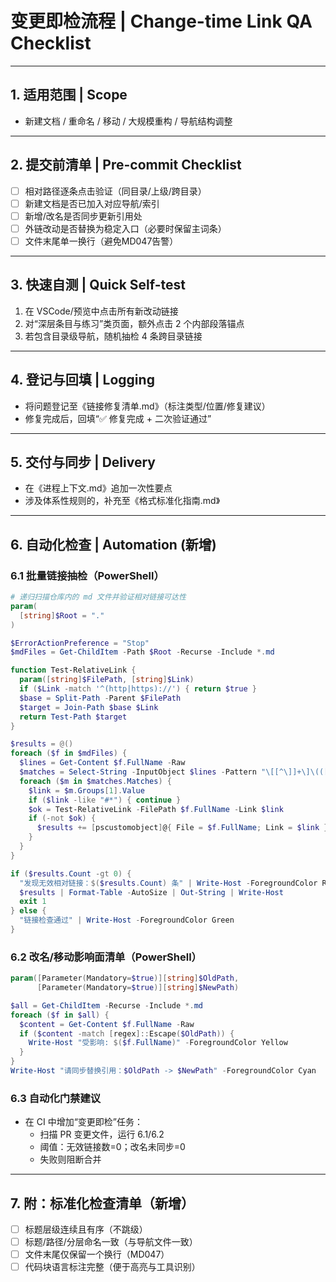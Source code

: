 # 变更即检流程 | Change-time Link QA Checklist

---

## 1. 适用范围 | Scope

- 新建文档 / 重命名 / 移动 / 大规模重构 / 导航结构调整

---

## 2. 提交前清单 | Pre-commit Checklist

- [ ] 相对路径逐条点击验证（同目录/上级/跨目录）
- [ ] 新建文档是否已加入对应导航/索引
- [ ] 新增/改名是否同步更新引用处
- [ ] 外链改动是否替换为稳定入口（必要时保留主词条）
- [ ] 文件末尾单一换行（避免MD047告警）

---

## 3. 快速自测 | Quick Self-test

1) 在 VSCode/预览中点击所有新改动链接
2) 对“深层条目与练习”类页面，额外点击 2 个内部段落锚点
3) 若包含目录级导航，随机抽检 4 条跨目录链接

---

## 4. 登记与回填 | Logging

- 将问题登记至《链接修复清单.md》（标注类型/位置/修复建议）
- 修复完成后，回填“✅ 修复完成 + 二次验证通过”

---

## 5. 交付与同步 | Delivery

- 在《进程上下文.md》追加一次性要点
- 涉及体系性规则的，补充至《格式标准化指南.md》

---

## 6. 自动化检查 | Automation (新增)

### 6.1 批量链接抽检（PowerShell）

```powershell
# 递归扫描仓库内的 md 文件并验证相对链接可达性
param(
  [string]$Root = "."
)

$ErrorActionPreference = "Stop"
$mdFiles = Get-ChildItem -Path $Root -Recurse -Include *.md

function Test-RelativeLink {
  param([string]$FilePath, [string]$Link)
  if ($Link -match '^(http|https)://') { return $true }
  $base = Split-Path -Parent $FilePath
  $target = Join-Path $base $Link
  return Test-Path $target
}

$results = @()
foreach ($f in $mdFiles) {
  $lines = Get-Content $f.FullName -Raw
  $matches = Select-String -InputObject $lines -Pattern "\[[^\]]+\]\(([^)]+)\)" -AllMatches
  foreach ($m in $matches.Matches) {
    $link = $m.Groups[1].Value
    if ($link -like "#*") { continue }
    $ok = Test-RelativeLink -FilePath $f.FullName -Link $link
    if (-not $ok) {
      $results += [pscustomobject]@{ File = $f.FullName; Link = $link }
    }
  }
}

if ($results.Count -gt 0) {
  "发现无效相对链接：$($results.Count) 条" | Write-Host -ForegroundColor Red
  $results | Format-Table -AutoSize | Out-String | Write-Host
  exit 1
} else {
  "链接检查通过" | Write-Host -ForegroundColor Green
}
```

### 6.2 改名/移动影响面清单（PowerShell）

```powershell
param([Parameter(Mandatory=$true)][string]$OldPath,
      [Parameter(Mandatory=$true)][string]$NewPath)

$all = Get-ChildItem -Recurse -Include *.md
foreach ($f in $all) {
  $content = Get-Content $f.FullName -Raw
  if ($content -match [regex]::Escape($OldPath)) {
    Write-Host "受影响: $($f.FullName)" -ForegroundColor Yellow
  }
}
Write-Host "请同步替换引用：$OldPath -> $NewPath" -ForegroundColor Cyan
```

### 6.3 自动化门禁建议

- 在 CI 中增加“变更即检”任务：
  - 扫描 PR 变更文件，运行 6.1/6.2
  - 阈值：无效链接数=0；改名未同步=0
  - 失败则阻断合并

---

## 7. 附：标准化检查清单（新增）

- [ ] 标题层级连续且有序（不跳级）
- [ ] 标题/路径/分层命名一致（与导航文件一致）
- [ ] 文件末尾仅保留一个换行（MD047）
- [ ] 代码块语言标注完整（便于高亮与工具识别）
